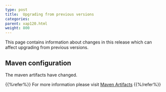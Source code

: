 ```yaml
---
type: post
title:  Upgrading from previous versions
categories:
parent: xap120.html
weight: 800
---
```


This page contains information about changes in this release which can affect upgrading from previous versions.


## Maven configuration

The maven artifacts have changed.

{{%refer%}}
For more information please visit [Maven Artifacts](/xap/12.0/dev-java/maven-artifacts.html)
{{%/refer%}}



